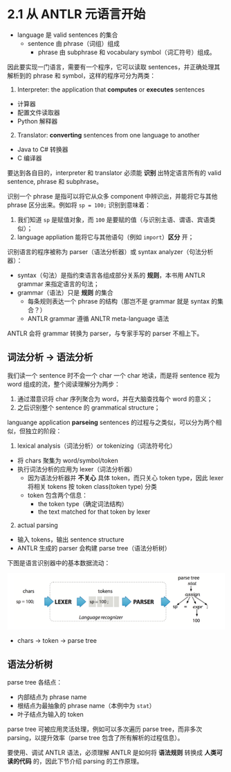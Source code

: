 # 2.1 从 ANTLR 元语言开始

* language 是 valid sentences 的集合
  + sentence 由 phrase（词组）组成
    - phrase 由 subphrase 和 vocabulary symbol（词汇符号）组成。

因此要实现一门语言，需要有一个程序，它可以读取 sentences，并正确处理其解析到的 phrase 和 symbol，这样的程序可分为两类：

1. Interpreter: the application that **computes** or **executes** sentences
  * 计算器
  * 配置文件读取器
  * Python 解释器
2. Translator: **converting** sentences from one language to another
  * Java to C# 转换器
  * C 编译器

要达到各自目的，interpreter 和 translator 必须能 **识别** 出特定语言所有的 valid sentence, phrase 和 subphrase。

识别一个 phrase 是指可以将它从众多 component 中辨识出，并能将它与其他 phrase 区分出来。例如将 `sp = 100;` 识别到意味着：

1. 我们知道 `sp` 是赋值对象，而 `100` 是要赋的值（与识别主语、谓语、宾语类似）；
2. language appliation 能将它与其他语句（例如 `import`）**区分** 开；

识别语言的程序被称为 parser（语法分析器）或 syntax analyzer（句法分析器）：

* syntax（句法）是指约束语言各组成部分关系的 **规则**，本书用 ANTLR grammar 来指定语言的句法；
* grammar（语法）只是 **规则** 的集合
  + 每条规则表达一个 phrase 的结构（那岂不是 grammar 就是 syntax 的集合？）
  + ANTLR grammar 遵循 ANLTR meta-language 语法

ANTLR 会将 grammar 转换为 parser，与专家手写的 parser 不相上下。

## 词法分析 -> 语法分析

我们读一个 sentence 时不会一个 char 一个 char 地读，而是将 sentence 视为 word 组成的流，整个阅读理解分为两步：

1. 通过潜意识将 char 序列聚合为 word，并在大脑查找每个 word 的意义；
2. 之后识别整个 sentence 的 grammatical structure；

languange application **parseing** sentences 的过程与之类似，可以分为两个相似，但独立的阶段：

1. lexical analysis（词法分析）or tokenizing（词法符号化）
  * 将 chars 聚集为 word/symbol/token
  * 执行词法分析的应用为 lexer（词法分析器）
    + 因为语法分析器并 **不关心** 具体 token，而只关心 token type，因此 lexer 将相关 tokens 按 token class(token type) 分类
    + token 包含两个信息：
      - the token type（确定词法结构）
      - the text matched for that token by lexer
2. actual parsing
  * 输入 tokens，输出 sentence structure
  * ANTLR 生成的 parser 会构建 parse tree（语法分析树）

下图是语言识别器中的基本数据流动：

![img](../images/basic-data-flow.png)

* chars -> token -> parse tree

## 语法分析树

parse tree 各结点：

* 内部结点为 phrase name
* 根结点为最抽象的 phrase name（本例中为 `stat`）
* 叶子结点为输入的 token

parse tree 可被应用灵活处理，例如可以多次遍历 parse tree，而非多次 parsing，以提升效率（parse tree 包含了所有解析的过程信息）。

要使用、调试 ANTLR 语法，必须理解 ANTLR 是如何将 **语法规则** 转换成 **人类可读的代码** 的，因此下节介绍 parsing 的工作原理。
